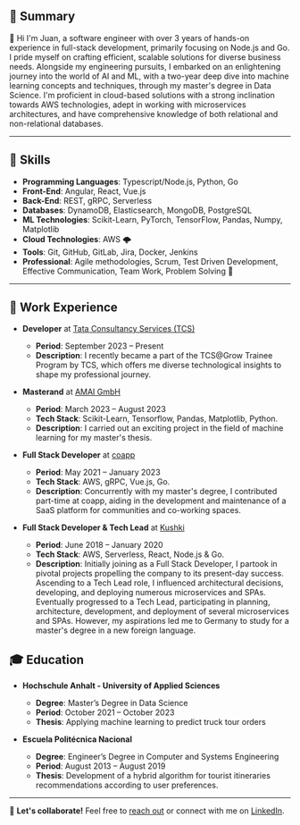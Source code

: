 ## 🌟 Summary

👋 Hi I'm Juan, a software engineer with over 3 years of hands-on experience in full-stack development, primarily focusing on Node.js and Go. I pride myself on crafting efficient, scalable solutions for diverse business needs. Alongside my engineering pursuits, I embarked on an enlightening journey into the world of AI and ML, with a two-year deep dive into machine learning concepts and techniques, through my master's degree in Data Science. I'm proficient in cloud-based solutions with a strong inclination towards AWS technologies, adept in working with microservices architectures, and have comprehensive knowledge of both relational and non-relational databases.

---

## 🔧 Skills
- **Programming Languages**: Typescript/Node.js, Python, Go
- **Front-End**: Angular, React, Vue.js
- **Back-End**: REST, gRPC, Serverless
- **Databases**: DynamoDB, Elasticsearch, MongoDB, PostgreSQL
- **ML Technologies**: Scikit-Learn, PyTorch, TensorFlow, Pandas, Numpy, Matplotlib
- **Cloud Technologies**: AWS 🌩
- **Tools**: Git, GitHub, GitLab, Jira, Docker, Jenkins
- **Professional**: Agile methodologies, Scrum, Test Driven Development, Effective Communication, Team Work, Problem Solving 🤝

---

## 💼 Work Experience

- **Developer** at [Tata Consultancy Services (TCS)](https://www.tcs.com/)
  - **Period**: September 2023 – Present
  - **Description**: I recently became a part of the TCS@Grow Trainee Program by TCS, which offers me diverse technological insights to shape my professional journey.

- **Masterand** at [AMAI GmbH](https://www.am.ai/)
  - **Period**: March 2023 – August 2023
  - **Tech Stack**: Scikit-Learn, Tensorflow, Pandas, Matplotlib, Python.
  - **Description**: I carried out an exciting project in the field of machine learning for my master's thesis.

- **Full Stack Developer** at [coapp](https://coapp.io/)
  - **Period**: May 2021 – January 2023
  - **Tech Stack**: AWS, gRPC, Vue.js, Go.
  - **Description**: Concurrently with my master's degree, I contributed part-time at coapp, aiding in the development and maintenance of a SaaS platform for communities and co-working spaces.  

- **Full Stack Developer & Tech Lead** at [Kushki](https://www.kushkipagos.com/)
  - **Period**: June 2018 – January 2020
  - **Tech Stack**: AWS, Serverless, React, Node.js & Go.
  - **Description**: Initially joining as a Full Stack Developer, I partook in pivotal projects propelling the company to its present-day success. Ascending to a Tech Lead role, I influenced architectural decisions, developing, and deploying numerous microservices and SPAs. Eventually progressed to a Tech Lead, participating in planning, architecture, development, and deployment of several microservices and SPAs. However, my aspirations led me to Germany to study for a master's degree in a new foreign language.
   
  
## 🎓 Education
- **Hochschule Anhalt - University of Applied Sciences**
   - **Degree**: Master’s Degree in Data Science
   - **Period**: October 2021 – October 2023
   - **Thesis**: Applying machine learning to predict truck tour orders
   
- **Escuela Politécnica Nacional**
   - **Degree**: Engineer’s Degree in Computer and Systems Engineering
   - **Period**: August 2013 – August 2019
   - **Thesis**: Development of a hybrid algorithm for tourist itineraries recommendations according to user preferences.

---

💼 **Let's collaborate!** Feel free to [reach out](mailto:juanque@outlook.com) or connect with me on [LinkedIn](https://www.linkedin.com/in/juan-erazo-973260201/).

